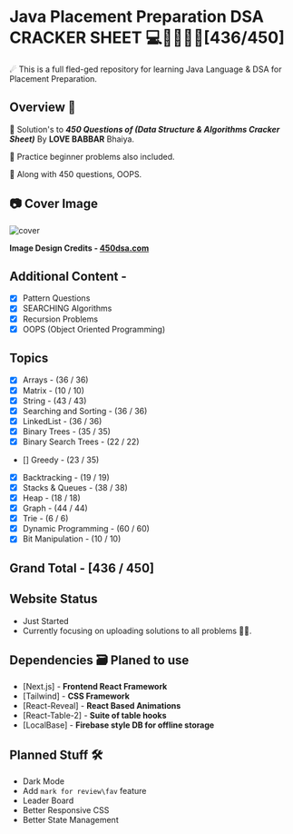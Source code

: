# Java Placement Preparation DSA CRACKER SHEET 💻🦸‍♂️🐱‍👤[436/450]

☄ This is a full fled-ged repository for learning Java Language & DSA for Placement Preparation.

## Overview 👀

💪 Solution's to **_450 Questions of (Data Structure & Algorithms Cracker Sheet)_** By **LOVE BABBAR** Bhaiya.

👊 Practice beginner problems also included.

🎁 Along with 450 questions, OOPS.

## 📷 Cover Image

![cover](https://user-images.githubusercontent.com/65482419/230406982-62400f34-acc0-46e6-b67b-9c3f3c06819b.png)

**Image Design Credits - [450dsa.com](https://450dsa.com/)**

## Additional Content -

- [x] Pattern Questions
- [x] SEARCHING Algorithms
- [x] Recursion Problems
- [x] OOPS (Object Oriented Programming)

## Topics

- [x] Arrays - (36 / 36)
- [x] Matrix - (10 / 10)
- [x] String - (43 / 43)
- [x] Searching and Sorting - (36 / 36)
- [x] LinkedList - (36 / 36)
- [x] Binary Trees - (35 / 35)
- [x] Binary Search Trees - (22 / 22)
- [] Greedy - (23 / 35)
- [x] Backtracking - (19 / 19)
- [x] Stacks & Queues - (38 / 38)
- [x] Heap - (18 / 18)
- [x] Graph - (44 / 44)
- [x] Trie - (6 / 6)
- [x] Dynamic Programming - (60 / 60)
- [x] Bit Manipulation - (10 / 10)
  
## Grand Total - [436 / 450]

## Website Status

- Just Started
- Currently focusing on uploading solutions to all problems 👱‍♂️.

## Dependencies 🗃 Planed to use

- [Next.js] - **Frontend React Framework**
- [Tailwind] - **CSS Framework**
- [React-Reveal] - **React Based Animations**
- [React-Table-2] - **Suite of table hooks**
- [LocalBase] - **Firebase style DB for offline storage**

## Planned Stuff 🛠

- Dark Mode
- Add `mark for review\fav` feature
- Leader Board
- Better Responsive CSS
- Better State Management
